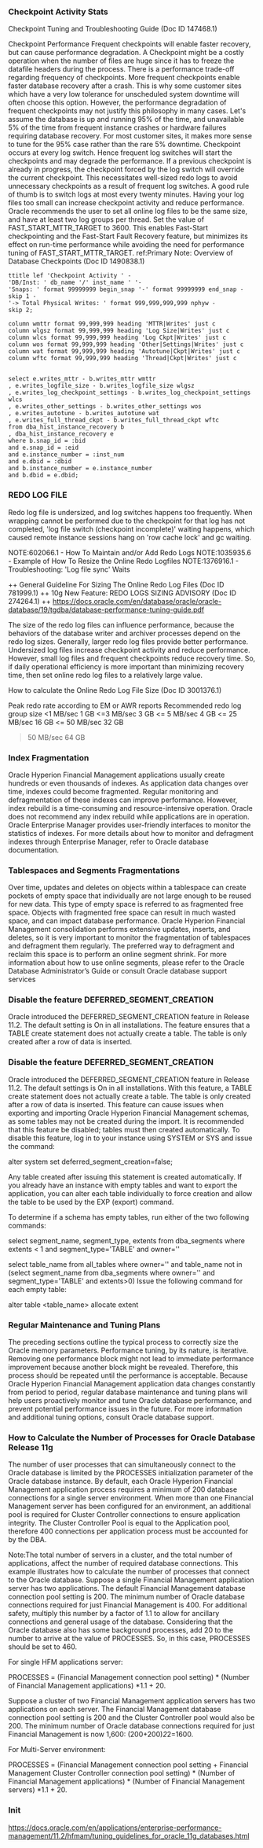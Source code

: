 ### Checkpoint Activity Stats
Checkpoint Tuning and Troubleshooting Guide (Doc ID 147468.1)

Checkpoint Performance
Frequent checkpoints will enable faster recovery, but can cause performance degradation. A Checkpoint might be a costly operation when the number of files are huge since it has to freeze the datafile headers during the process. There is a performance trade-off regarding frequency of checkpoints.
More frequent checkpoints enable faster database recovery after a crash. This is why some customer sites which have a very low tolerance for unscheduled system downtime will often choose this option. However, the performance degradation of frequent checkpoints may not justify this philosophy in many cases. Let's assume the database is up and running 95% of the time, and unavailable 5% of the time from frequent instance crashes or hardware failures requiring database recovery. For most customer sites, it makes more sense to tune for the 95% case rather than the rare 5% downtime.
Checkpoint occurs at every log switch. Hence frequent log switches will start the checkpoints and may degrade the performance. If a previous checkpoint is already in progress, the checkpoint forced by the log switch will override the current checkpoint. This necessitates well-sized redo logs to avoid unnecessary checkpoints as a result of frequent log switches. A good rule of thumb is to switch logs at most every twenty minutes. Having your log files too small can increase checkpoint activity and reduce performance. Oracle recommends the user to set all online log files to be the same size, and have at least two log groups per thread.
Set the value of FAST_START_MTTR_TARGET to 3600. This enables Fast-Start checkpointing and the Fast-Start Fault Recovery feature, but minimizes its effect on run-time performance while avoiding the need for performance tuning of FAST_START_MTTR_TARGET.
ref:Primary Note: Overview of Database Checkpoints (Doc ID 1490838.1)

```
ttitle lef 'Checkpoint Activity ' -
'DB/Inst: ' db_name '/' inst_name ' '-
'Snaps: ' format 99999999 begin_snap '-' format 99999999 end_snap -
skip 1 -
'-> Total Physical Writes: ' format 999,999,999,999 nphyw -
skip 2;

column wmttr format 99,999,999 heading 'MTTR|Writes' just c
column wlgsz format 99,999,999 heading 'Log Size|Writes' just c
column wlcs format 99,999,999 heading 'Log Ckpt|Writes' just c
column wos format 99,999,999 heading 'Other|Settings|Writes' just c
column wat format 99,999,999 heading 'Autotune|Ckpt|Writes' just c
column wftc format 99,999,999 heading 'Thread|Ckpt|Writes' just c


select e.writes_mttr - b.writes_mttr wmttr
, e.writes_logfile_size - b.writes_logfile_size wlgsz
, e.writes_log_checkpoint_settings - b.writes_log_checkpoint_settings wlcs
, e.writes_other_settings - b.writes_other_settings wos
, e.writes_autotune - b.writes_autotune wat
, e.writes_full_thread_ckpt - b.writes_full_thread_ckpt wftc
from dba_hist_instance_recovery b
, dba_hist_instance_recovery e
where b.snap_id = :bid
and e.snap_id = :eid
and e.instance_number = :inst_num
and e.dbid = :dbid
and b.instance_number = e.instance_number
and b.dbid = e.dbid;

```
### REDO LOG FILE

Redo log file is undersized, and log switches happens too frequently. When wrapping cannot be performed due to the checkpoint for that log has not completed, 'log file switch (checkpoint incomplete)' waiting happens, which caused remote instance sessions hang on 'row cache lock' and gc waiting.

NOTE:602066.1 - How To Maintain and/or Add Redo Logs
NOTE:1035935.6 - Example of How To Resize the Online Redo Logfiles
NOTE:1376916.1 - Troubleshooting: 'Log file sync' Waits

++ General Guideline For Sizing The Online Redo Log Files (Doc ID 781999.1)
++ 10g New Feature: REDO LOGS SIZING ADVISORY (Doc ID 274264.1)
++ https://docs.oracle.com/en/database/oracle/oracle-database/19/tgdba/database-performance-tuning-guide.pdf


The size of the redo log files can influence performance, because the behaviors of the database writer and archiver processes depend on the redo log sizes. Generally, larger redo log files provide better performance. Undersized log files increase checkpoint activity and reduce performance. However, small log files and frequent checkpoints reduce recovery time. So, if daily operational efficiency is more important than minimizing recovery time, then set online redo log files to a relatively large value.

How to calculate the Online Redo Log File Size (Doc ID 3001376.1)

Peak redo rate according
to EM or AWR reports 	     Recommended redo log group size
<1 MB/sec                      1 GB
<=3 MB/sec                     3 GB
<= 5 MB/sec                    4 GB
<= 25 MB/sec                  16 GB
<= 50 MB/sec                  32 GB
> 50 MB/sec                   64 GB


### Index Fragmentation
Oracle Hyperion Financial Management applications usually create hundreds or even thousands of indexes. As application data changes over time, indexes could become fragmented. Regular monitoring and defragmentation of these indexes can improve performance. However, index rebuild is a time-consuming and resource-intensive operation. Oracle does not recommend any index rebuild while applications are in operation. Oracle Enterprise Manager provides user-friendly interfaces to monitor the statistics of indexes. For more details about how to monitor and defragment indexes through Enterprise Manager, refer to Oracle database documentation.

### Tablespaces and Segments Fragmentations
Over time, updates and deletes on objects within a tablespace can create pockets of empty space that individually are not large enough to be reused for new data. This type of empty space is referred to as fragmented free space. Objects with fragmented free space can result in much wasted space, and can impact database performance. Oracle Hyperion Financial Management consolidation performs extensive updates, inserts, and deletes, so it is very important to monitor the fragmentation of tablespaces and defragment them regularly. The preferred way to defragment and reclaim this space is to perform an online segment shrink. For more information about how to use online segments, please refer to the Oracle Database Administrator’s Guide or consult Oracle database support services

### Disable the feature DEFERRED_SEGMENT_CREATION
Oracle introduced the DEFERRED_SEGMENT_CREATION feature in Release 11.2. The default setting is On in all installations. The feature ensures that a TABLE create statement does not actually create a table. The table is only created after a row of data is inserted.

### Disable the feature DEFERRED_SEGMENT_CREATION
Oracle introduced the DEFERRED_SEGMENT_CREATION feature in Release 11.2. The default settings is On in all installations. With this feature, a TABLE create statement does not actually create a table. The table is only created after a row of data is inserted. This feature can cause issues when exporting and importing Oracle Hyperion Financial Management schemas, as some tables may not be created during the import. It is recommended that this feature be disabled; tables must then created automatically. To disable this feature, log in to your instance using SYSTEM or SYS and issue the command:

alter system set deferred_segment_creation=false; 

Any table created after issuing this statement is created automatically. If you already have an instance with empty tables and want to export the application, you can alter each table individually to force creation and allow the table to be used by the EXP (export) command.

To determine if a schema has empty tables, run either of the two following commands:

select segment_name, segment_type, extents from dba_segments where extents < 1 and segment_type='TABLE' and owner='<hfm db schema>'

select table_name from all_tables where owner='<hfm db schema>' and table_name not in (select segment_name from dba_segments where owner='<hfm db schema>' and segment_type='TABLE' and extents>0)
Issue the following command for each empty table:

alter table <table_name> allocate extent

### Regular Maintenance and Tuning Plans
The preceding sections outline the typical process to correctly size the Oracle memory parameters. Performance tuning, by its nature, is iterative. Removing one performance block might not lead to immediate performance improvement because another block might be revealed. Therefore, this process should be repeated until the performance is acceptable. Because Oracle Hyperion Financial Management application data changes constantly from period to period, regular database maintenance and tuning plans will help users proactively monitor and tune Oracle database performance, and prevent potential performance issues in the future. For more information and additional tuning options, consult Oracle database support.

### How to Calculate the Number of Processes for Oracle Database Release 11g

The number of user processes that can simultaneously connect to the Oracle database is limited by the PROCESSES initialization parameter of the Oracle database instance. By default, each Oracle Hyperion Financial Management application process requires a minimum of 200 database connections for a single server environment. When more than one Financial Management server has been configured for an environment, an additional pool is required for Cluster Controller connections to ensure application integrity. The Cluster Controller Pool is equal to the Application pool, therefore 400 connections per application process must be accounted for by the DBA.

Note:The total number of servers in a cluster, and the total number of applications, affect the number of required database connections.
This example illustrates how to calculate the number of processes that connect to the Oracle database. Suppose a single Financial Management application server has two applications. The default Financial Management database connection pool setting is 200. The minimum number of Oracle database connections required for just Financial Management is 400. For additional safety, multiply this number by a factor of 1.1 to allow for ancillary connections and general usage of the database. Considering that the Oracle database also has some background processes, add 20 to the number to arrive at the value of PROCESSES. So, in this case, PROCESSES should be set to 460.

For single HFM applications server:

PROCESSES = (Financial Management connection pool setting) * (Number of Financial Management applications) *1.1 + 20.

Suppose a cluster of two Financial Management application servers has two applications on each server. The Financial Management database connection pool setting is 200 and the Cluster Controller pool would also be 200. The minimum number of Oracle database connections required for just Financial Management is now 1,600: (200+200)*2*2=1600.

For Multi-Server environment:

PROCESSES = (Financial Management connection pool setting + Financial Management Cluster Controller connection pool setting) * (Number of Financial Management applications) * (Number of Financial Management servers) *1.1 + 20.

### Init

https://docs.oracle.com/en/applications/enterprise-performance-management/11.2/hfmam/tuning_guidelines_for_oracle_11g_databases.html


